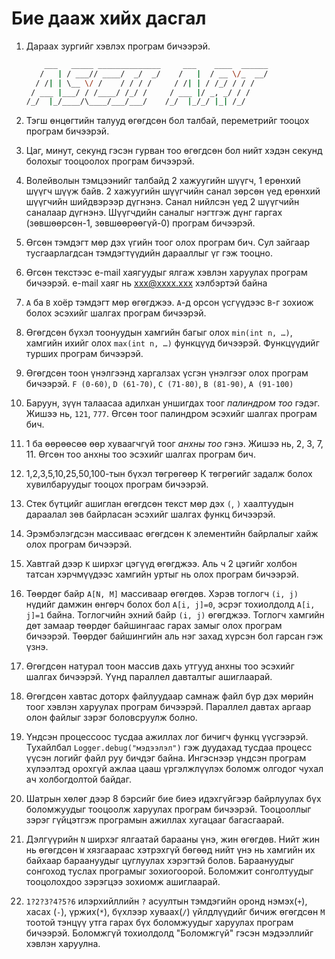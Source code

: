 # Бие дааж хийх дасгал

1. Дараах зургийг хэвлэх програм бичээрэй.

   ```sh
       ___   _____ ______________     ___    ____  ______
      /   | / ___// ____/  _/  _/    /   |  / __ \/_  __/
     / /| | \__ \/ /    / / / /     / /| | / /_/ / / /
    / ___ |___/ / /____/ /_/ /     / ___ |/ _, _/ / /
   /_/  |_/____/\____/___/___/    /_/  |_/_/ |_| /_/
   ```

2. Тэгш өнцөгтийн талууд өгөгдсөн бол талбай, переметрийг тооцох програм бичээрэй.

3. Цаг, минут, секунд гэсэн гурван тоо өгөгдсөн бол нийт хэдэн секунд болохыг тооцоолох програм бичээрэй.

3. Волейволын тэмцээнийг талбайд 2 хажуугийн шүүгч, 1 ерөнхий шүүгч шүүж байв. 2 хажуугийн шүүгчийн санал зөрсөн үед ерөнхий шүүгчийн шийдвэрээр дүгнэнэ. Санал нийлсэн үед 2 шүүгчийн саналаар дүгнэнэ. Шүүгчдийн саналыг нэгтгэж дүнг гаргах \(зөвшөөрсөн-1, зөвшөөрөөгүй-0\) програм бичээрэй.

4. Өгсөн тэмдэгт мөр дэх үгийн тоог олох програм бич. Сул зайгаар тусгаарлагдсан тэмдэгтүүдийн дарааллыг үг гэж тооцно.

7. Өгсөн текстээс e-mail хаягуудыг ялгаж хэвлэн харуулах програм бичээрэй. e-mail хаяг нь xxx@xxxx.xxx хэлбэртэй байна

7. `A` ба `B` хоёр тэмдэгт мөр өгөгджээ. `A`-д орсон үсгүүдээс `B`-г зохиож болох эсэхийг шалгах програм бичээрэй.

6. Өгөгдсөн бүхэл тоонуудын хамгийн багыг олох `min(int n, …)`, хамгийн ихийг олох `max(int n, …)` функцүүд бичээрэй. Функцүүдийг турших програм бичээрэй.

7. Өгөгдсөн тоон үнэлгээнд харгалзах үсгэн үнэлгээг олох програм бичээрэй. `F (0-60)`, `D (61-70)`, `C (71-80)`, `B (81-90)`, `A (91-100)`

7. Баруун, зүүн талаасаа адилхан уншигдах тоог _палиндром тоо_ гэдэг.  Жишээ нь, `121`, `777`. Өгсөн тоог палиндром эсэхийг шалгах програм бич.

8. 1 ба өөрөөсөө өөр хуваагчгүй тоог _анхны тоо_ гэнэ. Жишээ нь, 2, 3, 7, 11. Өгсөн тоо анхны тоо эсэхийг шалгах програм бич.

28. 1,2,3,5,10,25,50,100-тын бүхэл төгрөгөөр К төгрөгийг задалж болох хувилбаруудыг тооцох програм бичээрэй.

5. Стек бүтцийг ашиглан өгөгдсөн текст мөр дэх `(`, `)` хаалтуудын дараалал зөв байрласан эсэхийг шалгах функц бичээрэй.

8. Эрэмбэлэгдсэн массиваас өгөгдсөн `К` элементийн байрлалыг хайж олох програм бичээрэй.

15. Хавтгай дээр `К` ширхэг цэгүүд өгөгджээ. Аль ч 2 цэгийг холбон татсан хэрчмүүдээс хамгийн уртыг нь олох програм бичээрэй.

30. Төөрдөг байр `А[N, M]` массиваар өгөгдөв. Хэрэв тоглогч `(i, j)` нүдийг дамжин өнгөрч болох бол `A[i, j]=0`, эсрэг тохиолдолд `A[i, j]=1` байна. Тоглогчийн эхний байр `(i, j)` өгөгджээ. Тоглогч хамгийн дөт замаар төөрдөг байшингаас гарах замыг олох програм бичээрэй. Төөрдөг байшингийн аль нэг захад хүрсэн бол гарсан гэж үзнэ.


1. Өгөгдсөн натурал тоон массив дахь утгууд анхны тоо эсэхийг шалгах бичээрэй. Үүнд параллел давталтыг ашиглаарай.

2. Өгөгдсөн хавтас доторх файлуудаар самнаж файл бүр дэх мөрийн тоог хэвлэн харуулах програм бичээрэй. Параллел давтах аргаар олон файлыг зэрэг боловсруулж болно.

3. Үндсэн процессоос тусдаа ажиллах лог бичигч функц үүсгээрэй. Тухайлбал `Logger.debug("мэдээлэл")` гэж дуудахад тусдаа процесс үүсэн логийг файл руу бичдэг байна. Ингэснээр үндсэн програм хүлээлтэд орохгүй ажлаа цааш  үргэлжлүүлэх боломж олгодог чухал ач холбогдолтой байдаг.

4. Шатрын хөлөг дээр 8 бэрсийг бие биеэ идэхгүйгээр байрлуулах бүх боломжуудыг тооцоолж харуулах програм бичээрэй. Тооцооллыг зэрэг гүйцэтгэж програмын ажиллах хугацааг багасгаарай.

5. Дэлгүүрийн `N` ширхэг ялгаатай барааны үнэ, жин өгөгдөв. Нийт жин нь өгөгдсөн `W` хязгаараас хэтрэхгүй бөгөөд нийт үнэ нь хамгийн их байхаар бараануудыг цуглуулах хэрэгтэй болов. Бараануудыг сонгоход туслах програмыг зохиогоорой. Боломжит сонголтуудыг тооцолохдоо зэрэгцээ зохиомж ашиглаарай.

6.  `1?2?3?4?5?6` илэрхийллийн `?` асуултын тэмдэгийн оронд нэмэх(`+`), хасах (`-`), үржих(`*`), бүхлээр хуваах(`/`) үйлдлүүдийг бичиж өгөгдсөн `M` тоотой тэнцүү утга гарах бүх боломжуудыг харуулах програм бичээрэй. Боломжгүй тохиолдолд "Боломжгүй" гэсэн мэдээллийг хэвлэн харуулна.
